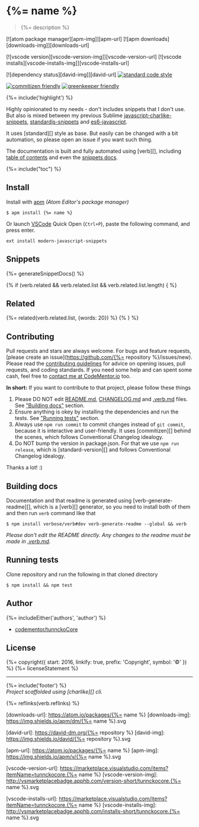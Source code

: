 # {%= name %}

> {%= description %}

[![atom package manager][apm-img]][apm-url]
[![apm downloads][downloads-img]][downloads-url]

[![vscode version][vscode-version-img]][vscode-version-url]
[![vscode installs][vscode-installs-img]][vscode-installs-url]

[![dependency status][david-img]][david-url]
[![standard code style][standard-img]][standard-url]

[![commitizen friendly][czfriendly-img]][czfriendly-url] 
[![greenkeeper friendly][gkfriendly-img]][gkfriendly-url] 

{%= include('highlight') %}

Highly opinionated to my needs - don't includes snippets that I don't use. But also is mixed between my previous Sublime [javascript-charlike-snippets](https://github.com/tunnckoCore/javascript-charlike-snippets), [standardjs-snippets](https://atom.io/packages/standardjs-snippets) and [es6-javascript](https://atom.io/packages/es6-javascript).

It uses [standard][] style as base. But easily can be changed with a bit automation, so
please open an issue if you want such thing.

The documentation is built and fully automated using [verb][], including [table of contents](#table-of-contents) and even the [snippets docs](#snippets).

{%= include("toc") %}

## Install
Install with [apm](https://atom.io/packages) _(Atom Editor's package manager)_

```
$ apm install {%= name %}
```

Or launch [VSCode](https://code.visualstudio.com/) Quick Open (`Ctrl+P`), paste the following command, and press enter.

```
ext install modern-javascript-snippets
```

## Snippets
{%= generateSnippetDocs() %}

{% if (verb.related && verb.related.list && verb.related.list.length) { %}
## Related
{%= related(verb.related.list, {words: 20}) %}
{% } %}

## Contributing
Pull requests and stars are always welcome. For bugs and feature requests, [please create an issue](https://github.com/{%= repository %}/issues/new).
Please read the [contributing guidelines](CONTRIBUTING.md) for advice on opening issues, pull requests, and coding standards.
If you need some help and can spent some cash, feel free to [contact me at CodeMentor.io](https://www.codementor.io/tunnckocore?utm_source=github&utm_medium=button&utm_term=tunnckocore&utm_campaign=github) too.

**In short:** If you want to contribute to that project, please follow these things

1. Please DO NOT edit [README.md](README.md), [CHANGELOG.md](CHANGELOG.md) and [.verb.md](.verb.md) files. See ["Building docs"](#building-docs) section.
2. Ensure anything is okey by installing the dependencies and run the tests. See ["Running tests"](#running-tests) section.
3. Always use `npm run commit` to commit changes instead of `git commit`, because it is interactive and user-friendly. It uses [commitizen][] behind the scenes, which follows Conventional Changelog idealogy.
4. Do NOT bump the version in package.json. For that we use `npm run release`, which is [standard-version][] and follows Conventional Changelog idealogy.

Thanks a lot! :)

## Building docs
Documentation and that readme is generated using [verb-generate-readme][], which is a [verb][] generator, so you need to install both of them and then run `verb` command like that

```
$ npm install verbose/verb#dev verb-generate-readme --global && verb
```

_Please don't edit the README directly. Any changes to the readme must be made in [.verb.md](.verb.md)._

## Running tests
Clone repository and run the following in that cloned directory

```
$ npm install && npm test
```

## Author
{%= includeEither('authors', 'author') %}
+ [codementor/tunnckoCore](https://codementor.io/tunnckoCore)

## License
{%= copyright({ start: 2016, linkify: true, prefix: 'Copyright', symbol: '©' }) %} {%= licenseStatement %}

***

{%= include('footer') %}  
_Project scaffolded using [charlike][] cli._

{%= reflinks(verb.reflinks) %}

[downloads-url]: https://atom.io/packages/{%= name %}
[downloads-img]: https://img.shields.io/apm/dm/{%= name %}.svg

[david-url]: https://david-dm.org/{%= repository %}
[david-img]: https://img.shields.io/david/{%= repository %}.svg

[standard-url]: https://github.com/feross/standard
[standard-img]: https://img.shields.io/badge/code%20style-standard-brightgreen.svg

[apm-url]: https://atom.io/packages/{%= name %}
[apm-img]: https://img.shields.io/apm/v/{%= name %}.svg

[vscode-version-url]: https://marketplace.visualstudio.com/items?itemName=tunnckocore.{%= name %}
[vscode-version-img]: http://vsmarketplacebadge.apphb.com/version-short/tunnckocore.{%= name %}.svg

[vscode-installs-url]: https://marketplace.visualstudio.com/items?itemName=tunnckocore.{%= name %}
[vscode-installs-img]: http://vsmarketplacebadge.apphb.com/installs-short/tunnckocore.{%= name %}.svg

[czfriendly-url]: http://commitizen.github.io/cz-cli
[czfriendly-img]: https://img.shields.io/badge/commitizen-friendly-brightgreen.svg

[gkfriendly-url]: https://greenkeeper.io/
[gkfriendly-img]: https://img.shields.io/badge/greenkeeper-friendly-brightgreen.svg
